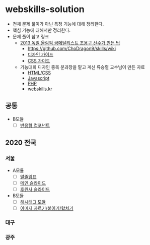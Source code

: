 # webskills-solution

- 전체 문제 풀이가 아닌 특정 기능에 대해 정리한다.
- 핵심 기능에 대해서만 정리한다.
- 문제 풀이 참고 링크
  - [2013 독일 올림픽 금메달리스트 조용구 선수가 만든 팁](https://github.com/ChoDragon9/skills)
    - https://github.com/ChoDragon9/skills/wiki
    - [디자인 가이드](https://github.com/ChoDragon9/skills/wiki/%EB%94%94%EC%9E%90%EC%9D%B8-%EA%B0%80%EC%9D%B4%EB%93%9C-%EC%A0%95%EB%A6%AC)
    - [CSS 가이드](https://github.com/ChoDragon9/skills/wiki/%EB%A0%88%EC%9D%B4%EC%95%84%EC%9B%83%EA%B3%BC%EC%A0%9C-%EC%95%84%EB%A6%84%EB%8B%B5%EA%B2%8C-%ED%95%B4%EA%B2%B0%ED%95%98%EA%B8%B0)
  - 기능대회 디자인 종목 분과장을 맡고 계신 류승렬 교수님이 만든 자료
    - [HTML/CSS](https://webskills.kr/2018/data/WEB_HTML_CSS.pdf)
    - [Javascript](https://webskills.kr/2018/data/JavaScript_jQuery.pdf)
    - [PHP](https://webskills.kr/2018/data/PHP_Web_Programming.pdf)
    - [webskills.kr](https://webskills.kr/)

## 공통

- B모듈
  - [ ] [반응형 컴포넌트](./B_Module/공통-반응형-컴포넌트/)

## 2020 전국

### 서울

- A모듈
  - [ ] [말줄임표](./A_Module/2020-서울-말줄임표/)
  - [ ] [메인 슬라이드](./A_Module/2020-서울-메인-슬라이드/)
  - [ ] [후원사 슬라이드](./A_Module/2020-서울-후원사-슬라이드/)
- B모듈
  - [ ] [해시태그 모듈](./B_Module/2020-서울-해시태그/)
  - [ ] [이미지 자르기/붙이기/합치기](./B_Module/2020-서울-이미지-자르기-붙이기-합치기/)
  
### 대구

### 광주
